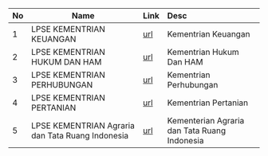 | No | Name    | Link   | Desc |
| -- | ------- | :----- |  :----- |  
| 1| LPSE KEMENTRIAN KEUANGAN| [url](https://www.lpse.kemenkeu.go.id/eproc4)| Kementrian Keuangan|
| 2| LPSE KEMENTRIAN HUKUM DAN HAM| [url](https://lpse.kemenkumham.go.id/eproc4)| Kementrian Hukum Dan HAM|
| 3| LPSE KEMENTRIAN PERHUBUNGAN| [url](lpse.dephub.go.id)| Kementrian Perhubungan|
| 4| LPSE KEMENTRIAN PERTANIAN| [url](http://lpse.pertanian.go.id/eproc4)| Kementrian Pertanian|
| 5| LPSE KEMENTRIAN Agraria dan Tata Ruang Indonesia| [url](http://lpse.atrbpn.go.id/eproc4)| Kementerian Agraria dan Tata Ruang Indonesia|
